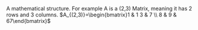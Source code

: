 A mathematical structure.
For example A is a (2,3) Matrix, meaning it has 2 rows and 3 columns.
$A_{(2,3)}=\begin{bmatrix}1 & 1  3 & 7 \\ 8 & 9 & 67\end{bmatrix}$

